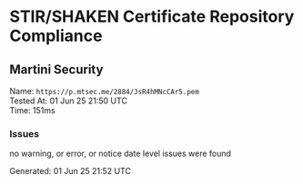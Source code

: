 # STIR/SHAKEN Certificate Repository Compliance

## Martini Security

Name: `https://p.mtsec.me/2884/JsR4hMNcCAr5.pem`\
Tested At: 01 Jun 25 21:50 UTC\
Time: 151ms

### Issues

no warning, or error, or notice date level issues were found

Generated: 01 Jun 25 21:52 UTC